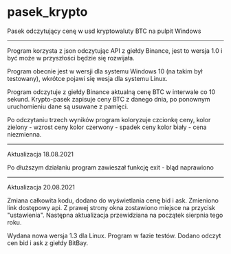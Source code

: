 # pasek_krypto
Pasek odczytujący cenę w usd kryptowaluty BTC na pulpit Windows
***************************************************************
Program korzysta z json odczytując API z giełdy Binance, jest
to wersja 1.0 i być może w przyszłości będzie się rozwijała.

Program obecnie jest w wersji dla systemu Windows 10 (na takim
był testowany), wkrótce pojawi się wesja dla systemu Linux.

Program odczytuje z giełdy Binance aktualną cenę BTC w interwale
co 10 sekund. Krypto-pasek zapisuje ceny BTC z danego dnia, 
po ponownym uruchomieniu dane są usuwane z pamięci.

Po odczytaniu trzech wyników program koloryzuje czcionkę ceny,
kolor zielony - wzrost ceny
kolor czerwony - spadek ceny
kolor biały - cena niezmienna.
***************************************************************
Aktualizacja 18.08.2021

Po dłuższym działaniu program zawieszał funkcję exit - bląd naprawiono

****************************************************************
Aktualizacja 20.08.2021

Zmiana całkowita kodu, dodano do wyświetlania cenę bid i ask. Zmieniono
link dostępowy api. Z prawej strony okna zostawiono miejsce na przycisk
"ustawienia". Następna aktualizacja przewidziana na początek sierpnia
tego roku.

Wydana nowa wersja 1.3 dla Linux. Program w fazie testów. Dodano odczyt 
cen bid i ask z giełdy BitBay. 

